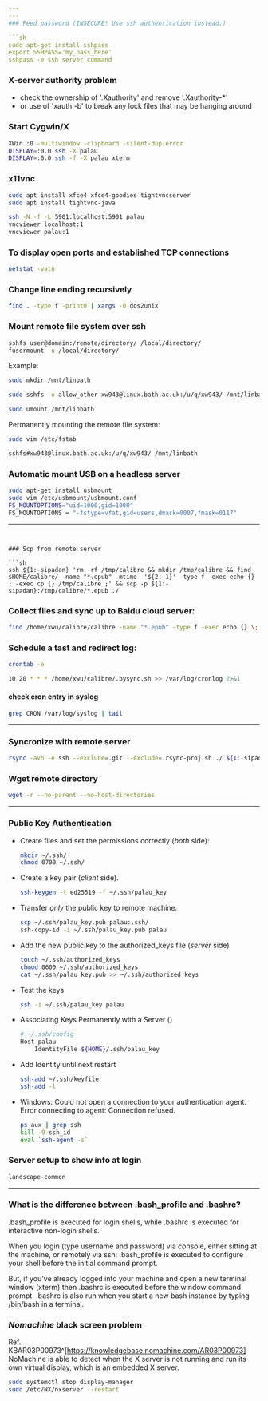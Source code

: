 ```yaml
---
---
### Feed password (INSECURE! Use ssh authentication instead.)

```sh
sudo apt-get install sshpass
export SSHPASS='my_pass_here'
sshpass -e ssh server command
```

### X-server authority problem

- check the ownership of '.Xauthority' and remove '.Xauthority-\*'
- or use of 'xauth -b' to break any lock files that may be hanging around

### Start Cygwin/X

```sh
XWin :0 -multiwindow -clipboard -silent-dup-error
DISPLAY=:0.0 ssh -X palau
DISPLAY=:0.0 ssh -f -X palau xterm
```

### x11vnc

```sh
sudo apt install xfce4 xfce4-goodies tightvncserver
sudo apt install tightvnc-java

ssh -N -f -L 5901:localhost:5901 palau
vncviewer localhost:1
vncviewer palau:1
```

### To display open ports and established TCP connections

```sh
netstat -vatn
```

### Change line ending recursively

```sh
find . -type f -print0 | xargs -0 dos2unix
```

### Mount remote file system over ssh

```sh
sshfs user@domain:/remote/directory/ /local/directory/
fusermount -u /local/directory/
```

Example:

```sh
sudo mkdir /mnt/linbath

sudo sshfs -o allow_other xw943@linux.bath.ac.uk:/u/q/xw943/ /mnt/linbath/

sudo umount /mnt/linbath
```

Permanently mounting the remote file system:

```sh
sudo vim /etc/fstab

sshfs#xw943@linux.bath.ac.uk:/u/q/xw943/ /mnt/linbath
```

### Automatic mount USB on a headless server

```sh
sudo apt-get install usbmount
sudo vim /etc/usbmount/usbmount.conf
FS_MOUNTOPTIONS="uid=1000,gid=1000"
FS_MOUNTOPTIONS = "-fstype=vfat,gid=users,dmask=0007,fmask=0117"
```

---
```


### Scp from remote server

```sh
ssh ${1:-sipadan} 'rm -rf /tmp/calibre && mkdir /tmp/calibre && find $HOME/calibre/ -name "*.epub" -mtime -'${2:-1}' -type f -exec echo {} ; -exec cp {} /tmp/calibre ;' && scp -p ${1:-sipadan}:/tmp/calibre/*.epub ./
```

### Collect files and sync up to Baidu cloud server:

```sh
find /home/xwu/calibre/calibre -name "*.epub" -type f -exec echo {} \; -exec mv {} /home/xwu/calibre/bysync \; && /home/xwu/anaconda2/bin/bypy -v syncup /home/xwu/calibre/bysync/ calibre/
```

### Schedule a tast and redirect log:

```sh
crontab -e

10 20 * * * /home/xwu/calibre/.bysync.sh >> /var/log/cronlog 2>&1
```

#### check cron entry in syslog

```sh
grep CRON /var/log/syslog | tail
```

---

### Syncronize with remote server

```sh
rsync -avh -e ssh --exclude=.git --exclude=.rsync-proj.sh ./ ${1:-sipadan}:projects/${PWD##*/}
```

### Wget remote directory

```sh
wget -r --no-parent --no-host-directories
```

---

### Public Key Authentication

- Create files and set the permissions correctly (*both* side):

    ```sh
    mkdir ~/.ssh/
    chmod 0700 ~/.ssh/
    ```

- Create a key pair (*client* side).

    ```sh
    ssh-keygen -t ed25519 -f ~/.ssh/palau_key
    ```

- Transfer *only* the public key to remote machine.

    ```sh
    scp ~/.ssh/palau_key.pub palau:.ssh/
    ssh-copy-id -i ~/.ssh/palau_key.pub palau
    ```

- Add the new public key to the authorized_keys file (*server* side)

    ```sh
    touch ~/.ssh/authorized_keys
    chmod 0600 ~/.ssh/authorized_keys
    cat ~/.ssh/palau_key.pub >> ~/.ssh/authorized_keys
    ```

- Test the keys

    ```sh
    ssh -i ~/.ssh/palau_key palau
    ```

- Associating Keys Permanently with a Server ()

    ```sh
    # ~/.ssh/config
    Host palau
    	IdentityFile ${HOME}/.ssh/palau_key
    ```

- Add Identity until next restart

    ```sh
    ssh-add ~/.ssh/keyfile
    ssh-add -l
    ```

- Windows: Could not open a connection to your authentication agent.
    Error connecting to agent: Connection refused.

    ```sh
    ps aux | grep ssh
    kill -9 ssh_id
    eval `ssh-agent -s`
    ```

### Server setup to show info at login

```sh
landscape-common
```

---

### What is the difference between .bash_profile and .bashrc?

.bash_profile is executed for login shells, while .bashrc is executed for interactive non-login shells.

When you login (type username and password) via console, either sitting at the machine, or remotely via ssh: .bash_profile is executed to configure your shell before the initial command prompt.

But, if you’ve already logged into your machine and open a new terminal window (xterm) then .bashrc is executed before the window command prompt. .bashrc is also run when you start a new bash instance by typing /bin/bash in a terminal.

### *Nomachine* black screen problem

Ref. KBAR03P00973^[https://knowledgebase.nomachine.com/AR03P00973]
NoMachine is able to detect when the X server is not running and run its own virtual display, which is an embedded X server.

```sh
sudo systemctl stop display-manager
sudo /etc/NX/nxserver --restart
```

